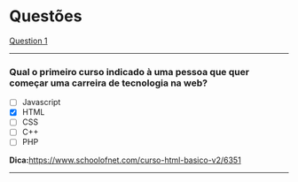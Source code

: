 # Questões

[Question 1](#qual-o-primeiro-curso-indicado-à-uma-pessoa-que-quer-começar-uma-carreira-de-tecnologia-na-web)

***

### Qual o primeiro curso indicado à uma pessoa que quer começar uma carreira de tecnologia na web?

- [ ] Javascript
- [x] HTML
- [ ] CSS
- [ ] C++
- [ ] PHP

**Dica:**<https://www.schoolofnet.com/curso-html-basico-v2/6351>

***

